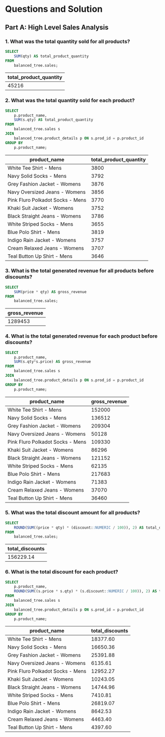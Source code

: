 # Questions and Solution


## Part A: High Level Sales Analysis


### 1. What was the total quantity sold for all products?

```SQL
SELECT 
    SUM(qty) AS total_product_quantity
FROM 
    balanced_tree.sales;
```

| total_product_quantity |
|------------------------|
| 45216                  |



### 2. What was the total quantity sold for each product?

```SQL
SELECT 
    p.product_name,
    SUM(s.qty) AS total_product_quantity
FROM 
    balanced_tree.sales s
JOIN 
    balanced_tree.product_details p ON s.prod_id = p.product_id
GROUP BY 
    p.product_name;
```

|product_name                  | total_product_quantity |
|-------------------------------|------------------------|
| White Tee Shirt - Mens        | 3800                   |
| Navy Solid Socks - Mens       | 3792                   |
| Grey Fashion Jacket - Womens  | 3876                   |
| Navy Oversized Jeans - Womens | 3856                   |
| Pink Fluro Polkadot Socks - Mens | 3770                |
| Khaki Suit Jacket - Womens    | 3752                   |
| Black Straight Jeans - Womens | 3786                   |
| White Striped Socks - Mens    | 3655                   |
| Blue Polo Shirt - Mens        | 3819                   |
| Indigo Rain Jacket - Womens   | 3757                   |
| Cream Relaxed Jeans - Womens  | 3707                   |
| Teal Button Up Shirt - Mens   | 3646                   |



### 3. What is the total generated revenue for all products before discounts?

```SQL
SELECT 
    SUM(price * qty) AS gross_revenue
FROM 
    balanced_tree.sales;
```

| gross_revenue |
|---------------|
| 1289453       |


  
### 4. What is the total generated revenue for each product before discounts?

```SQL
SELECT 
    p.product_name,
    SUM(s.qty*s.price) AS gross_revenue
FROM 
    balanced_tree.sales s
JOIN 
    balanced_tree.product_details p ON s.prod_id = p.product_id
GROUP BY 
    p.product_name;
 ```

| product_name                  | gross_revenue |
|-------------------------------|---------------|
| White Tee Shirt - Mens        | 152000        |
| Navy Solid Socks - Mens       | 136512        |
| Grey Fashion Jacket - Womens  | 209304        |
| Navy Oversized Jeans - Womens | 50128         |
| Pink Fluro Polkadot Socks - Mens | 109330     |
| Khaki Suit Jacket - Womens    | 86296         |
| Black Straight Jeans - Womens | 121152        |
| White Striped Socks - Mens    | 62135         |
| Blue Polo Shirt - Mens        | 217683        |
| Indigo Rain Jacket - Womens   | 71383         |
| Cream Relaxed Jeans - Womens  | 37070         |
| Teal Button Up Shirt - Mens   | 36460         |



### 5. What was the total discount amount for all products?

```SQL
SELECT 
    ROUND(SUM((price * qty) * (discount::NUMERIC / 100)), 2) AS total_discounts
FROM 
    balanced_tree.sales;
  ```

| total_discounts |
|-----------------|
| 156229.14       |



### 6. What is the total discount for each product?

```SQL
SELECT 
    p.product_name,
    ROUND(SUM((s.price * s.qty) * (s.discount::NUMERIC / 100)), 2) AS total_discounts
FROM 
    balanced_tree.sales s
JOIN 
    balanced_tree.product_details p ON s.prod_id = p.product_id
GROUP BY 
    p.product_name;
```

| product_name                  | total_discounts |
|------------------------------|----------------|
| White Tee Shirt - Mens        | 18377.60        |
| Navy Solid Socks - Mens       | 16650.36        |
| Grey Fashion Jacket - Womens  | 25391.88        |
| Navy Oversized Jeans - Womens | 6135.61         |
| Pink Fluro Polkadot Socks - Mens | 12952.27     |
| Khaki Suit Jacket - Womens    | 10243.05        |
| Black Straight Jeans - Womens | 14744.96        |
| White Striped Socks - Mens    | 7410.81         |
| Blue Polo Shirt - Mens        | 26819.07        |
| Indigo Rain Jacket - Womens   | 8642.53         |
| Cream Relaxed Jeans - Womens  | 4463.40         |
| Teal Button Up Shirt - Mens   | 4397.60         |


